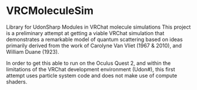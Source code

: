 # VRCMoleculeSim
Library for UdonSharp Modules in VRChat molecule simulations
This project is a preliminary attempt at getting a viable VRChat simulation that demonstrates 
a remarkable model of quantum scattering based on ideas primarily derived from the 
work of Carolyne Van Vliet (1967 & 2010), and William Duane (1923).

In order to get this able to run on the Oculus Quest 2, and within the limitations of the VRChat
development environment (Udon#), this first attempt uses particle system code and does not make 
use of compute shaders.